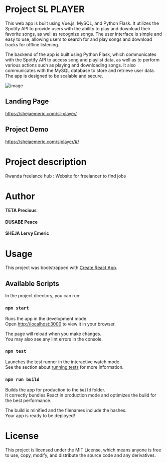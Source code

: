 # Project SL PLAYER
    
This web app is built using Vue.js, MySQL, and Python Flask. It utilizes the Spotify API to provide users with the ability to play and download their favorite songs, as well as recognize songs. The user interface is simple and easy to use, allowing users to search for and play songs and download tracks for offline listening.

The backend of the app is built using Python Flask, which communicates with the Spotify API to access song and playlist data, as well as to perform various actions such as playing and downloading songs. It also communicates with the MySQL database to store and retrieve user data. The app is designed to be scalable and secure.

![image](https://i.ibb.co/P1CBH3Z/Screenshot-from-2023-01-12-18-33-39.png)

## Landing Page
https://shejaemeric.com/sl-player/

## Project Demo
https://shejaemeric.com/slplayer/#/

# Project description
Rwanda freelance hub : Website for freelancer to find jobs

# Author
#### TETA Precious
#### DUSABE Peace
#### SHEJA Lervy Emeric


# Usage
This project was bootstrapped with [Create React App](https://github.com/facebook/create-react-app).

## Available Scripts

In the project directory, you can run:

### `npm start`

Runs the app in the development mode.\
Open [http://localhost:3000](http://localhost:3000) to view it in your browser.

The page will reload when you make changes.\
You may also see any lint errors in the console.

### `npm test`

Launches the test runner in the interactive watch mode.\
See the section about [running tests](https://facebook.github.io/create-react-app/docs/running-tests) for more information.

### `npm run build`

Builds the app for production to the `build` folder.\
It correctly bundles React in production mode and optimizes the build for the best performance.

The build is minified and the filenames include the hashes.\
Your app is ready to be deployed!


# License
This project is licensed under the MIT License, which means anyone is free to use, copy, modify, and distribute the source code and any derivatives.
